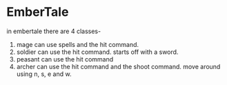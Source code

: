 # EmberTale
in embertale there are 4 classes- 
1. mage can use spells and the hit command.
2. soldier can use the hit command. starts off with a sword.
3. peasant can use the hit command
4. archer can use the hit command and the shoot command.
move around using n, s, e and w.
